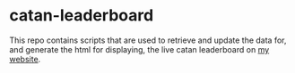 # catan-leaderboard

This repo contains scripts that are used to retrieve and update the data for, and generate the html for displaying, the live catan leaderboard on [my website](https://jadshaheen.com/catan).
